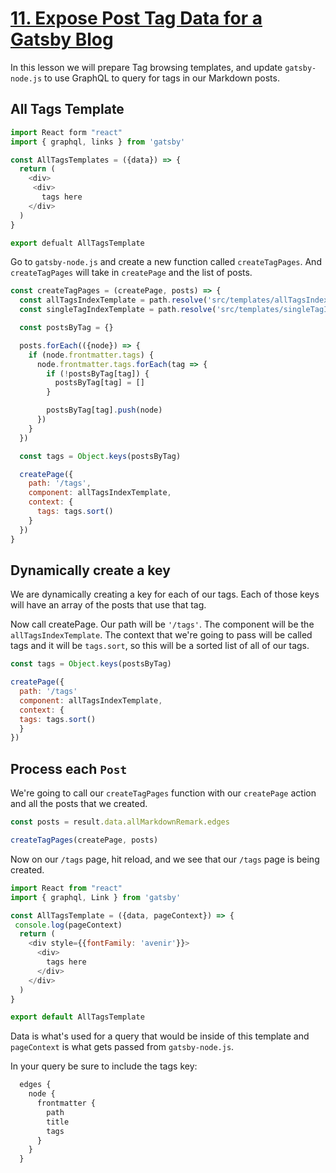# [11. Expose Post Tag Data for a Gatsby Blog](https://egghead.io/lessons/gatsby-expose-post-tag-data-for-a-gatsby-blog)

In this lesson we will prepare Tag browsing templates, and update `gatsby-node.js` to use GraphQL to query for tags in our Markdown posts.

## All Tags Template


```js
import React form "react"
import { graphql, links } from 'gatsby'

const AllTagsTemplates = ({data}) => {
  return (
    <div>
     <div>
       tags here
    </div>
  )
}

export defualt AllTagsTemplate
```

Go to `gatsby-node.js` and create a new function called `createTagPages`. And `createTagPages` will take in `createPage` and the list of posts. 

```js
const createTagPages = (createPage, posts) => {
  const allTagsIndexTemplate = path.resolve('src/templates/allTagsIndex.js')
  const singleTagIndexTemplate = path.resolve('src/templates/singleTagIndex.js')

  const postsByTag = {}

  posts.forEach(({node}) => {
    if (node.frontmatter.tags) {
      node.frontmatter.tags.forEach(tag => {
        if (!postsByTag[tag]) {
          postsByTag[tag] = []
        }

        postsByTag[tag].push(node)
      })
    }
  })

  const tags = Object.keys(postsByTag)

  createPage({
    path: '/tags',
    component: allTagsIndexTemplate,
    context: {
      tags: tags.sort()
    }
  })
}
```

## Dynamically create a key

We are dynamically creating a key for each of our tags. Each of those keys will have an array of the posts that use that tag. 

Now call createPage. Our path will be `'/tags'`. The component will be the `allTagsIndexTemplate`. The context that we're going to pass will be called tags and it will be `tags.sort`, so this will be a sorted list of all of our tags.

```js
const tags = Object.keys(postsByTag)

createPage({
  path: '/tags'
  component: allTagsIndexTemplate,
  context: {
  tags: tags.sort()
  }
})
```

## Process each `Post`

We're going to call our `createTagPages` function with our `createPage` action and all the posts that we created.

```js
const posts = result.data.allMarkdownRemark.edges

createTagPages(createPage, posts)
```

Now on our `/tags` page, hit reload, and we see that our `/tags` page is being created.

```js
import React from "react"
import { graphql, Link } from 'gatsby'

const AllTagsTemplate = ({data, pageContext}) => {
 console.log(pageContext)
  return (
    <div style={{fontFamily: 'avenir'}}>
      <div>
        tags here
      </div>
    </div>
  )
}

export default AllTagsTemplate
```

Data is what's used for a query that would be inside of this template and `pageContext` is what gets passed from `gatsby-node.js`.

In your query be sure to include the tags key:

```js
  edges {
    node {
      frontmatter {
        path
        title
        tags
      }
    }
  }
```
